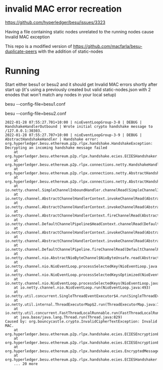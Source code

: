 # invalid MAC error recreation

https://github.com/hyperledger/besu/issues/3323

Having a file containing static nodes unrelated to the running nodes cause Invalid MAC exception

This repo is a modified version of https://github.com/macfarla/besu-duplicate-peers with the addition of static-nodes

# Running

Start either besu1 or besu2 and it should get Invalid MAC errors shortly after start up (it's using a previously created but valid static-nodes.json with 2 enodes that won't match any nodes in your local setup)

besu --config-file=besu1.conf

besu --config-file=besu2.conf

```
2022-01-28 07:55:27.701+10:00 | nioEventLoopGroup-3-8 | DEBUG | HandshakeHandlerOutbound | Wrote initial crypto handshake message to /127.0.0.1:30303.
2022-01-28 07:55:27.707+10:00 | nioEventLoopGroup-3-9 | DEBUG | AbstractHandshakeHandler | Handshake error:
org.hyperledger.besu.ethereum.p2p.rlpx.handshake.HandshakeException: Decrypting an incoming handshake message failed
	at org.hyperledger.besu.ethereum.p2p.rlpx.handshake.ecies.ECIESHandshaker.handleMessage(ECIESHandshaker.java:211)
	at org.hyperledger.besu.ethereum.p2p.rlpx.connections.netty.HandshakeHandlerInbound.nextHandshakeMessage(HandshakeHandlerInbound.java:60)
	at org.hyperledger.besu.ethereum.p2p.rlpx.connections.netty.AbstractHandshakeHandler.channelRead0(AbstractHandshakeHandler.java:92)
	at org.hyperledger.besu.ethereum.p2p.rlpx.connections.netty.AbstractHandshakeHandler.channelRead0(AbstractHandshakeHandler.java:44)
	at io.netty.channel.SimpleChannelInboundHandler.channelRead(SimpleChannelInboundHandler.java:99)
	at io.netty.channel.AbstractChannelHandlerContext.invokeChannelRead(AbstractChannelHandlerContext.java:379)
	at io.netty.channel.AbstractChannelHandlerContext.invokeChannelRead(AbstractChannelHandlerContext.java:365)
	at io.netty.channel.AbstractChannelHandlerContext.fireChannelRead(AbstractChannelHandlerContext.java:357)
	at io.netty.channel.DefaultChannelPipeline$HeadContext.channelRead(DefaultChannelPipeline.java:1410)
	at io.netty.channel.AbstractChannelHandlerContext.invokeChannelRead(AbstractChannelHandlerContext.java:379)
	at io.netty.channel.AbstractChannelHandlerContext.invokeChannelRead(AbstractChannelHandlerContext.java:365)
	at io.netty.channel.DefaultChannelPipeline.fireChannelRead(DefaultChannelPipeline.java:919)
	at io.netty.channel.nio.AbstractNioByteChannel$NioByteUnsafe.read(AbstractNioByteChannel.java:166)
	at io.netty.channel.nio.NioEventLoop.processSelectedKey(NioEventLoop.java:719)
	at io.netty.channel.nio.NioEventLoop.processSelectedKeysOptimized(NioEventLoop.java:655)
	at io.netty.channel.nio.NioEventLoop.processSelectedKeys(NioEventLoop.java:581)
	at io.netty.channel.nio.NioEventLoop.run(NioEventLoop.java:493)
	at io.netty.util.concurrent.SingleThreadEventExecutor$4.run(SingleThreadEventExecutor.java:986)
	at io.netty.util.internal.ThreadExecutorMap$2.run(ThreadExecutorMap.java:74)
	at io.netty.util.concurrent.FastThreadLocalRunnable.run(FastThreadLocalRunnable.java:30)
	at java.base/java.lang.Thread.run(Thread.java:829)
Caused by: org.bouncycastle.crypto.InvalidCipherTextException: Invalid MAC.
	at org.hyperledger.besu.ethereum.p2p.rlpx.handshake.ecies.ECIESEncryptionEngine.decrypt(ECIESEncryptionEngine.java:277)
	at org.hyperledger.besu.ethereum.p2p.rlpx.handshake.ecies.ECIESEncryptionEngine.decrypt(ECIESEncryptionEngine.java:215)
	at org.hyperledger.besu.ethereum.p2p.rlpx.handshake.ecies.EncryptedMessage.decryptMsgEIP8(EncryptedMessage.java:94)
	at org.hyperledger.besu.ethereum.p2p.rlpx.handshake.ecies.ECIESHandshaker.handleMessage(ECIESHandshaker.java:203)
	... 20 more
```
